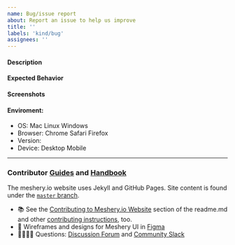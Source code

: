 ```yaml
---
name: Bug/issue report
about: Report an issue to help us improve
title: ''
labels: 'kind/bug'
assignees: ''
---
```

#### Description
<!-- A brief description of the issue.-->

#### Expected Behavior
<!-- A brief description of what you expected to happen.-->

#### Screenshots
<!--- Add screenshots, if applicable, to help explain your problem.-->

#### Enviroment:
 - OS: Mac Linux Windows
 - Browser: Chrome Safari Firefox
 - Version: 
 - Device: Desktop Mobile

---
### Contributor [Guides](https://docs.meshery.io/project/contributing) and [Handbook](https://layer5.io/community/handbook)

The meshery.io website uses Jekyll and GitHub Pages. Site content is found under the [`master` branch](https://github.com/meshery/meshery.io/tree/master).
- 📚 See the [Contributing to Meshery.io Website](https://github.com/meshery/meshery.io#contributing-to-the-mesheryio-website) section of the readme.md and other [contributing instructions](https://docs.meshery.io/project/contributing), too.
- 🎨 Wireframes and designs for Meshery UI in [Figma](https://www.figma.com/file/SMP3zxOjZztdOLtgN4dS2W/Meshery-UI)
- 🙋🏾🙋🏼 Questions: [Discussion Forum](https://discuss.layer5.io) and [Community Slack](https://slack.meshery.io)
